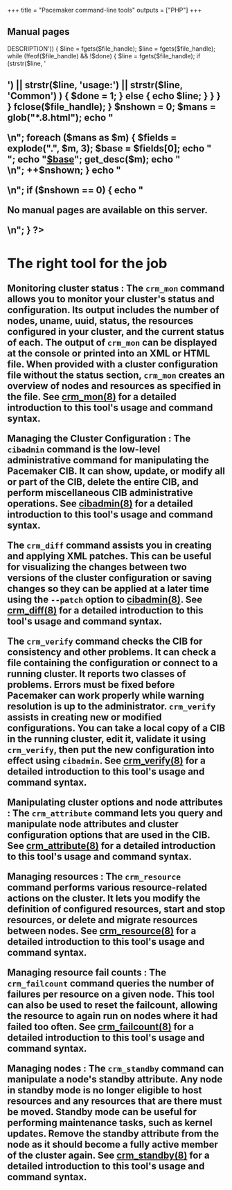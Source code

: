 +++
title = "Pacemaker command-line tools"
outputs = ["PHP"]
+++

## Manual pages

<?php
function get_desc($man) 
{
    $file_handle = fopen($man, "r");
    $done = 0;

    /* Show everything in the description section (which ends with the next
       second-level heading or some magic strings for specific nonstandard
       man pages).
     */
    while (!feof($file_handle) && !$done) {
        $line = fgets($file_handle);
        if (strstr($line, 'h2>DESCRIPTION')) {
            $line = fgets($file_handle);
            $line = fgets($file_handle);
            while (!feof($file_handle) && !$done) {
                $line = fgets($file_handle);
                if (strstr($line, '<h2>')
                    || strstr($line, 'usage:')
                    || strstr($line, '<b>Common')
                   ) {
                    $done = 1;
                } else {
                    echo $line;
                }
            }
        }
    }
    fclose($file_handle);
}

$nshown = 0;
$mans = glob("*.8.html");
echo "<dl>\n";
foreach ($mans as $m) {
    $fields = explode(".", $m, 3);
    $base = $fields[0];
    echo "<dt>";
    echo "<a href=$m>$base</a>";
    get_desc($m);
    echo "</dt>\n";
    ++$nshown;
}
echo "</dl>\n";
if ($nshown == 0) {
    echo "<p>No manual pages are available on this server.</p>\n";
}

?>

## The right tool for the job

Monitoring cluster status
: The `crm_mon` command allows you to monitor your cluster's status and
  configuration. Its output includes the number of nodes, uname, uuid, status,
  the resources configured in your cluster, and the current status of each. The
  output of `crm_mon` can be displayed at the console or printed into an XML or
  HTML file. When provided with a cluster configuration file without the status
  section, `crm_mon` creates an overview of nodes and resources as specified in
  the file. See [crm_mon(8)](crm_mon.8.html) for a detailed introduction to
  this tool's usage and command syntax.

Managing the Cluster Configuration
: The `cibadmin` command is the low-level administrative command for
  manipulating the Pacemaker CIB. It can show, update, or modify all or part of
  the CIB, delete the entire CIB, and perform miscellaneous CIB administrative
  operations. See [cibadmin(8)](cibadmin.8.html) for a detailed introduction to
  this tool's usage and command syntax.
 
  The `crm_diff` command assists you in creating and applying XML patches. This
  can be useful for visualizing the changes between two versions of the cluster
  configuration or saving changes so they can be applied at a later time using
  the `--patch` option to [cibadmin(8)](cibadmin.8.html). See
  [crm_diff(8)](crm_diff.8.html) for a detailed introduction to this tool's
  usage and command syntax.

  The `crm_verify` command checks the CIB for consistency and other problems.
  It can check a file containing the configuration or connect to a running
  cluster. It reports two classes of problems. Errors must be fixed before
  Pacemaker can work properly while warning resolution is up to the
  administrator. `crm_verify` assists in creating new or modified
  configurations. You can take a local copy of a CIB in the running cluster,
  edit it, validate it using `crm_verify`, then put the new configuration into
  effect using `cibadmin`. See [crm_verify(8)](crm_verify.8.html) for a
  detailed introduction to this tool's usage and command syntax.

Manipulating cluster options and node attributes
: The `crm_attribute` command lets you query and manipulate node attributes and
  cluster configuration options that are used in the CIB. See
  [crm_attribute(8)](crm_attribute.8.html) for a detailed introduction to this
  tool's usage and command syntax.

Managing resources
: The `crm_resource` command performs various resource-related actions on the
  cluster. It lets you modify the definition of configured resources, start and
  stop resources, or delete and migrate resources between nodes. See
  [crm_resource(8)](crm_resource.8.html) for a detailed introduction to this
  tool's usage and command syntax.

Managing resource fail counts
: The `crm_failcount` command queries the number of failures per resource on a
  given node. This tool can also be used to reset the failcount, allowing the
  resource to again run on nodes where it had failed too often. See
  [crm_failcount(8)](crm_failcount.8.html) for a detailed introduction to this
  tool's usage and command syntax.

Managing nodes
: The `crm_standby` command can manipulate a node's standby attribute. Any node
  in standby mode is no longer eligible to host resources and any resources
  that are there must be moved.  Standby mode can be useful for performing
  maintenance tasks, such as kernel updates. Remove the standby attribute from
  the node as it should become a fully active member of the cluster again. See
  [crm_standby(8)](crm_standby.8.html) for a detailed introduction to this
  tool's usage and command syntax.

